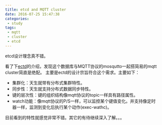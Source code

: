 ```yaml
---
title: etcd and MQTT cluster
date: 2016-07-25 15:47:38
categories:
 - study
tags:
 - mqtt
 - cluster
 - etcd
---
```


etcd设计理念真不错。
<!-- more -->
看了下[ectd](https://github.com/coreos/etcd)的介绍，发现这个数据库与MQTT协议的mosqutto一起搭简易的mqtt cluster简直是绝配。
主要是ectd的设计宗旨符合这个需求。主要如下：
- 集群化：天生就带有分布式集群特性。
- 同步性：天生就支持分布式数据同步特性。
- 键的层次性：键的组织结构像mqtt协议的topic一样具有路径属性。
- watch功能：像mqtt协议的P/S一样，可以监控某个键值变化。并支持像定时器一样，监测到变化后执行某个动作(exec-wathc)。

目前看到的特性就感觉非常不错。其它的有待继续深入了解。。。
